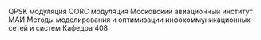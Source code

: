 QPSK модуляция
QORC модуляция
Московский авиационный институт
МАИ
Методы моделирования и оптимизации инфокоммуникационных сетей и систем
Кафедра 408
